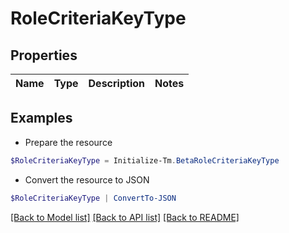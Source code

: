 # RoleCriteriaKeyType
## Properties

Name | Type | Description | Notes
------------ | ------------- | ------------- | -------------

## Examples

- Prepare the resource
```powershell
$RoleCriteriaKeyType = Initialize-Tm.BetaRoleCriteriaKeyType 
```

- Convert the resource to JSON
```powershell
$RoleCriteriaKeyType | ConvertTo-JSON
```

[[Back to Model list]](../README.md#documentation-for-models) [[Back to API list]](../README.md#documentation-for-api-endpoints) [[Back to README]](../README.md)

